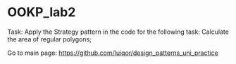 # OOKP_lab2

Task:
Apply the Strategy pattern in the code for the following task:
Calculate the area of regular polygons;

Go to main page: https://github.com/luiqor/design_patterns_uni_practice
